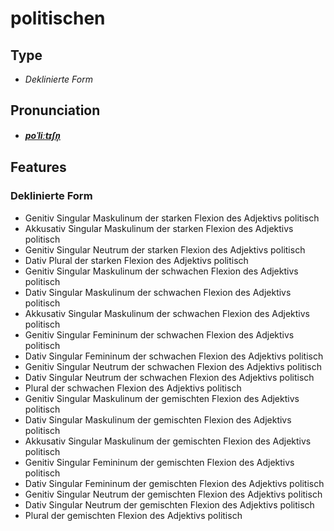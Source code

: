 # politischen
## Type
- _Deklinierte Form_
## Pronunciation
- **_[poˈliːtɪʃn̩](https://commons.wikimedia.org/wiki/File:De-politischen.ogg)_**
## Features
### Deklinierte Form
- Genitiv Singular Maskulinum der starken Flexion des Adjektivs politisch
- Akkusativ Singular Maskulinum der starken Flexion des Adjektivs politisch
- Genitiv Singular Neutrum der starken Flexion des Adjektivs politisch
- Dativ Plural der starken Flexion des Adjektivs politisch
- Genitiv Singular Maskulinum der schwachen Flexion des Adjektivs politisch
- Dativ Singular Maskulinum der schwachen Flexion des Adjektivs politisch
- Akkusativ Singular Maskulinum der schwachen Flexion des Adjektivs politisch
- Genitiv Singular Femininum der schwachen Flexion des Adjektivs politisch
- Dativ Singular Femininum der schwachen Flexion des Adjektivs politisch
- Genitiv Singular Neutrum der schwachen Flexion des Adjektivs politisch
- Dativ Singular Neutrum der schwachen Flexion des Adjektivs politisch
- Plural der schwachen Flexion des Adjektivs politisch
- Genitiv Singular Maskulinum der gemischten Flexion des Adjektivs politisch
- Dativ Singular Maskulinum der gemischten Flexion des Adjektivs politisch
- Akkusativ Singular Maskulinum der gemischten Flexion des Adjektivs politisch
- Genitiv Singular Femininum der gemischten Flexion des Adjektivs politisch
- Dativ Singular Femininum der gemischten Flexion des Adjektivs politisch
- Genitiv Singular Neutrum der gemischten Flexion des Adjektivs politisch
- Dativ Singular Neutrum der gemischten Flexion des Adjektivs politisch
- Plural der gemischten Flexion des Adjektivs politisch
